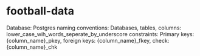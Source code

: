 # football-data

Database: Postgres
naming conventions: Databases, tables, columns: lower_case_wih_words_seperate_by_underscore
constraints: Primary keys: {column_name}_pkey, foreign keys: {column_name}_fkey, check: {column_name}_chk
